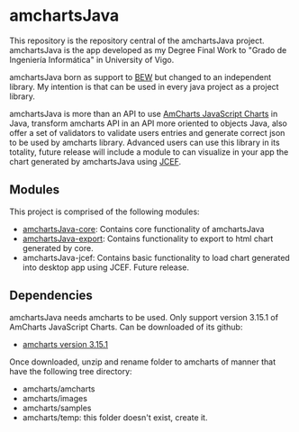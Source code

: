 # amchartsJava

This repository is the repository central of the amchartsJava project. amchartsJava is the app developed as my Degree Final Work to "Grado de Ingeniería Informática" in University of Vigo.

amchartsJava born as support to [BEW](https://github.com/sing-group/BEW) but changed to an independent library. My intention is that
can be used in every java project as a project library.

amchartsJava is more than an API to use [AmCharts JavaScript Charts](https://www.amcharts.com/) in Java, transform amcharts API in an API more oriented to objects Java, also offer a set of validators to validate users entries and generate correct json to be used by amcharts library. Advanced users can use this library in its totality, future release will include a module to can visualize in your app the chart generated by amchartsJava using [JCEF](https://bitbucket.org/chromiumembedded/java-cef).

## Modules

This project is comprised of the following modules:

* [amchartsJava-core](https://github.com/ifcunharro/amchartsJava-core): Contains core functionality of amchartsJava
* [amchartsJava-export](https://github.com/ifcunharro/amchartsJava-export): Contains functionality to export to html chart generated by core.
* amchartsJava-jcef: Contains basic functionality to load chart generated into desktop app using JCEF. Future release.

## Dependencies
amchartsJava needs amcharts to be used. Only support version 3.15.1 of AmCharts JavaScript Charts. Can be downloaded of its github:
* [amcharts version 3.15.1](https://github.com/amcharts/amcharts3/releases/tag/3.15.1)

Once downloaded, unzip and rename folder to amcharts of manner that have the following tree directory:
* amcharts/amcharts
* amcharts/images
* amcharts/samples
* amcharts/temp: this folder doesn't exist, create it.

